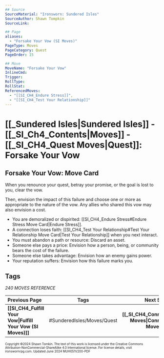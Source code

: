 ```yaml
---
## Source
SourceMaterial: "Ironsworn: Sundered Isles"
SourceAuthor: Shawn Tompkin
SourceLink: 

## Page
aliases: 
  - "Forsake Your Vow (SI Moves)"
PageType: Moves
PageCategory: Quest
PageOrder: 15

## Move
MoveName: "Forsake Your Vow"
InlineCmd: 
Trigger: 
RollType: 
RollStat: 
ReferencedMoves:
  - "[[SI_CH4_Endure Stress]]",
  - "[[SI_CH4_Test Your Relationship]]"
---
```

# [[_Sundered Isles|Sundered Isles]] - [[_SI_Ch4_Contents|Moves]] - [[_SI_CH4_Quest Moves|Quest]]: Forsake Your Vow
## Forsake Your Vow: Move Card
When you renounce your quest, betray your promise, or the goal is lost to you, clear the vow.

Then, envision the impact of this failure and choose one or more as appropriate to the nature of the vow. Any allies who shared this vow may also envision a cost.
- You are demoralized or dispirited: [[SI_CH4_Endure Stress#Endure Stress Move Card|Endure Stress]].
- A connection loses faith: [[SI_CH4_Test Your Relationship#Test Your Relationship Move Card|Test Your Relationship]] when you next interact.
- You must abandon a path or resource: Discard an asset.
- Someone else pays a price: Envision how a person, being, or community bears the cost of the failure.
- Someone else takes advantage: Envision how an enemy gains power.
- Your reputation suffers: Envision how this failure marks you.

## Tags
*240 MOVES REFERENCE*

| Previous Page | Tags | Next Section |
| :--- | :---: | ---: |
| **[[SI_CH4_Fulfill Your Vow\|Fulfill Your Vow (SI Moves)]]** | #SunderedIsles/Moves/Quest | **[[_SI_CH4_Connection Moves\|Connection Moves (SI)]]** |

<font size=-2>Copyright ©2024 Shawn Tomkin. The text of this work is licensed under the Creative Commons Attribution-NonCommercial-ShareAlike 4.0 International license. For license details, visit ironswornrpg.com. Updated June 2024 MUH051V200-PDF</font>